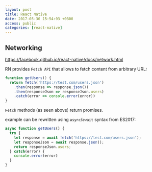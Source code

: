 ```yaml
---
layout: post
title: React Native
date: 2017-05-30 15:54:03 +0300
access: public
categories: [react-native]
---
```


<!-- more -->

## Networking

<https://facebook.github.io/react-native/docs/network.html>

RN provides `Fetch API` that allows to fetch content from arbitrary URL:

```javascript
function getUsers() {
  return fetch('https://test.com/users.json')
    .then(response => response.json())
    .then(responseJson => responseJson.users)
    .catch(error => console.error(error))
}
```

`Fetch` methods (as seen above) return promises.

example can be rewritten using `async`/`await` syntax from ES2017:

```javascript
async function getUsers() {
  try {
    let response = await fetch('https://test.com/users.json');
    let responseJson = await response.json();
    return responseJson.users;
  } catch(error) {
    console.error(error)
  }
}
```
